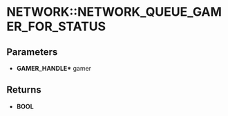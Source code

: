 # NETWORK::NETWORK_QUEUE_GAMER_FOR_STATUS

## Parameters
* **GAMER_HANDLE\*** gamer

## Returns
* **BOOL**